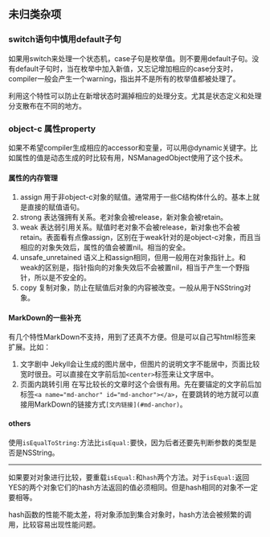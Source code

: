 
## 未归类杂项

### switch语句中慎用default子句

如果用switch来处理一个状态机，case子句是枚举值。则不要用default子句。没有default子句时，当在枚举中加入新值，又忘记增加相应的case分支时，compiler一般会产生一个warning，指出并不是所有的枚举值都被处理了。

利用这个特性可以防止在新增状态时漏掉相应的处理分支。尤其是状态定义和处理分支散布在不同的地方。

### object-c 属性property

如果不希望compiler生成相应的accessor和变量，可以用@dynamic关键字。比如属性的值是动态生成的时比较有用，NSManagedObject使用了这个技术。

#### 属性的内存管理

1. assign 
   用于非object-c对象的赋值。通常用于一些C结构体什么的。基本上就是直接的赋值语句。
2. strong
   表达强拥有关系。老对象会被release，新对象会被retain。
3. weak
   表达弱引用关系。赋值时老对象不会被release，新对象也不会被retain。表面看有点像assign，区别在于weak针对的是object-c对象，而且当相应的对象失效后，属性的值会被置nil。相当的安全。
4. unsafe_unretained
   语义上和assign相同，但用一般用在对象指针上。和weak的区别是，指针指向的对象失效后不会被置nil，相当于产生一个野指针，所以是不安全的。
5. copy
   复制对象，防止在赋值后对象的内容被改变。一般从用于NSString对象。

#### MarkDown的一些补充

有几个特性MarkDown不支持，用到了还真不方便。但是可以自己写html标签来扩展。比如：

1. 文字剧中
   Jekyll会让生成的图片居中，但图片的说明文字不能居中，页面比较宽时很丑。可以直接在文字前后加`<center>`标签来让文字居中。
2. 页面内跳转引用
   在写比较长的文章时这个会很有用。先在要锚定的文字前后加标签`<a name="md-anchor" id="md-anchor"></a>`，在要跳转的地方就可以直接用MarkDown的链接方式`[文内链接](#md-anchor)`。

#### others

使用`isEqualToString:`方法比`isEqual:`要快，因为后者还要先判断参数的类型是否是NSString。

---

如果要对对象进行比较，要重载`isEqual:`和`hash`两个方法。对于`isEqual:`返回YES的两个对象它们的hash方法返回的值必须相同。但是hash相同的对象不一定要相等。

hash函数的性能不能太差，将对象添加到集合对象时，hash方法会被频繁的调用，比较容易出现性能问题。


